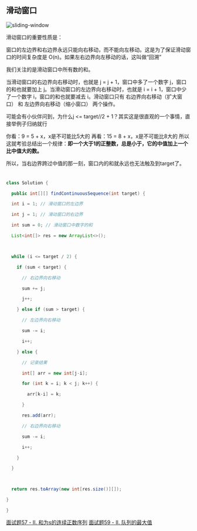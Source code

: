 ## 滑动窗口

![sliding-window](https://pic.leetcode-cn.com/af4821c41d5b093e6a41ad5602208f9e7057cc1b002cd0053de71bc9a0e35b12.jpg)

滑动窗口的重要性质是：

窗口的左边界和右边界永远只能向右移动，而不能向左移动。这是为了保证滑动窗口的时间复杂度是 O(n)。如果左右边界向左移动的话，这叫做“回溯”

我们关注的是滑动窗口中所有数的和。

当滑动窗口的右边界向右移动时，也就是 j = j + 1，窗口中多了一个数字 j，窗口的和也就要加上 j。当滑动窗口的左边界向右移动时，也就是 i = i + 1，窗口中少了一个数字 i，窗口的和也就要减去 i。滑动窗口只有 右边界向右移动（扩大窗口） 和 左边界向右移动（缩小窗口） 两个操作。

可能会有小伙伴问到，为什么j <= target//2 + 1？其实这是很直观的一个事情，直接举例子归纳就行

你看：9 = 5 + x，x是不可能比5大的
再看：15 = 8 + x，x是不可能比8大的
所以这就考验总结出一个规律：**即一个大于1的正整数，总是小于，它的中值加上一个比中值大的数。**

所以，当右边界跨过中值的那一刻，窗口内的和就永远也无法触及到target了。

### 

```java

class Solution {

  public int[][] findContinuousSequence(int target) {

  int i = 1; // 滑动窗口的左边界

  int j = 1; // 滑动窗口的右边界

  int sum = 0; // 滑动窗口中数字的和

  List<int[]> res = new ArrayList<>();



  while (i <= target / 2) {

​    if (sum < target) {

​      // 右边界向右移动

​      sum += j;

​      j++;

​    } else if (sum > target) {

​      // 左边界向右移动

​      sum -= i;

​      i++;

​    } else {

​      // 记录结果

​      int[] arr = new int[j-i];

​      for (int k = i; k < j; k++) {

​        arr[k-i] = k;

​      }

​      res.add(arr);

​      // 右边界向右移动

​      sum -= i;

​      i++;

​    }

  }



  return res.toArray(new int[res.size()][]);

}

}
```

[面试题57 - II. 和为s的连续正数序列](https://leetcode-cn.com/problems/he-wei-sde-lian-xu-zheng-shu-xu-lie-lcof/)
[面试题59 - II. 队列的最大值](https://leetcode-cn.com/problems/dui-lie-de-zui-da-zhi-lcof/)
